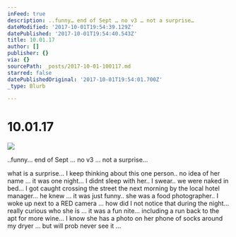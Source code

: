 ```yaml
---
inFeed: true
description: ..funny… end of Sept … no v3 … not a surprise…
dateModified: '2017-10-01T19:54:39.129Z'
datePublished: '2017-10-01T19:54:40.543Z'
title: 10.01.17
author: []
publisher: {}
via: {}
sourcePath: _posts/2017-10-01-100117.md
starred: false
datePublishedOriginal: '2017-10-01T19:54:01.700Z'
_type: Blurb

---
```

# 10.01.17
![](https://the-grid-user-content.s3-us-west-2.amazonaws.com/e9af15e9-b745-4b97-9c08-b5cf46b0807e.jpg)

..funny... end of Sept ... no v3 ... not a surprise...

what is a surprise... I keep thinking about this one person.. no idea of her name ... it was one night... I didnt sleep with her.. I swear.. we were naked in bed... I got caught crossing the street the next morning by the local hotel manager... he knew ... it was just funny.. she was a food photographer.. I woke up next to a RED camera ... how did I not notice that during the night... really curious who she is ... it was a fun nite... including a run back to the apt for more wine... I know she has a photo on her phone of socks around my dryer ... but will prob never see it ...